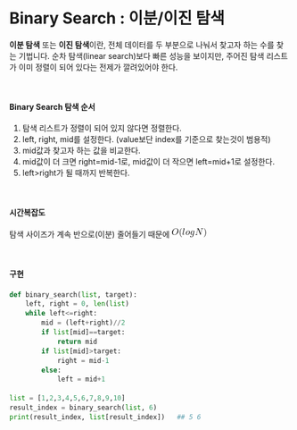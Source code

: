 # Binary Search : 이분/이진 탐색

**이분 탐색** 또는 **이진 탐색**이란, 전체 데이터를 두 부분으로 나눠서 찾고자 하는 수를 찾는 기법니다. 순차 탐색(linear search)보다 빠른 성능을 보이지만, 주어진 탐색 리스트가 이미 정렬이 되어 있다는 전제가 깔려있어야 한다.



<br>

#### Binary Search 탐색 순서

1. 탐색 리스트가 정렬이 되어 있지 않다면 정렬한다.
2. left, right, mid를 설정한다. (value보단 index를 기준으로 찾는것이 범용적)
3. mid값과 찾고자 하는 값을 비교한다.
4. mid값이 더 크면 right=mid-1로, mid값이 더 작으면 left=mid+1로 설정한다.
5. left>right가 될 때까지 반복한다.



<br>

#### 시간복잡도

탐색 사이즈가 계속 반으로(이분) 줄어들기 때문에 ![figure4](./img/figure4.gif)



<br>

#### 구현

~~~python
def binary_search(list, target):
    left, right = 0, len(list)
    while left<=right:
        mid = (left+right)//2
        if list[mid]==target:
            return mid
        if list[mid]>target:
            right = mid-1
        else:
            left = mid+1
            
list = [1,2,3,4,5,6,7,8,9,10]
result_index = binary_search(list, 6)
print(result_index, list[result_index])   ## 5 6
~~~



